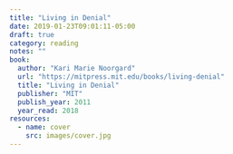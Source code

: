 ```yaml
---
title: "Living in Denial"
date: 2019-01-23T09:01:11-05:00
draft: true
category: reading
notes: ""
book:
  author: "Kari Marie Noorgard"
  url: "https://mitpress.mit.edu/books/living-denial"
  title: "Living in Denial"
  publisher: "MIT"
  publish_year: 2011
  year_read: 2018
resources:
  - name: cover
    src: images/cover.jpg
---
```


